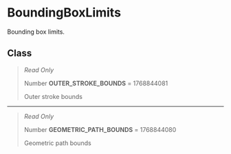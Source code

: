 # BoundingBoxLimits
Bounding box limits.

## Class
> *Read Only* 
> 
> Number **OUTER_STROKE_BOUNDS** = 1768844081
> 
> Outer stroke bounds
*** 
> *Read Only* 
> 
> Number **GEOMETRIC_PATH_BOUNDS** = 1768844080
> 
> Geometric path bounds

